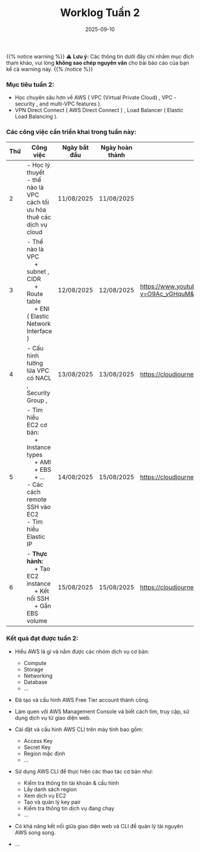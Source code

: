 ﻿---
title: "Worklog Tuần 2"
date: 2025-09-10
weight: 1
chapter: false
pre: " <b> 1.2. </b> "
---
{{% notice warning %}}
⚠️ **Lưu ý:** Các thông tin dưới đây chỉ nhằm mục đích tham khảo, vui lòng **không sao chép nguyên văn** cho bài báo cáo của bạn kể cả warning này.
{{% /notice %}}


### Mục tiêu tuần 2:

* Học chuyên sâu hơn về AWS ( VPC (Virtual Private Cloud) , VPC - security , and multi-VPC features ).
* VPN Direct Connect ( AWS Direct Connect ) , Load Balancer ( Elastic Load Balancing ).

### Các công việc cần triển khai trong tuần này:
| Thứ | Công việc                                                                                                                                                                  | Ngày bắt đầu | Ngày hoàn thành | Nguồn tài liệu                            |
| --- |----------------------------------------------------------------------------------------------------------------------------------------------------------------------------| ------------ | --------------- | ----------------------------------------- |
| 2   | - Học lý thuyết <br> - thế nào là VPC cách tối ưu hóa thuê các dịch vụ cloud                                                                                               | 11/08/2025   | 11/08/2025      |
| 3   | - Thế nào là VPC <br>&emsp; + subnet , CIDR <br>&emsp; + Route table <br>&emsp; + ENI ( Elastic Network Interface )                                                        | 12/08/2025   | 12/08/2025      | <https://www.youtube.com/watch?v=O9Ac_vGHquM&list=PLahN4TLWtox2a3vElknwzU_urND8hLn1i&index=25> |
| 4   | - Cấu hình tường lửa VPC có NACL , Security Group ,                                                                                                                        | 13/08/2025   | 13/08/2025      | <https://cloudjourney.awsstudygroup.com/> |
| 5   | - Tìm hiểu EC2 cơ bản: <br>&emsp; + Instance types <br>&emsp; + AMI <br>&emsp; + EBS <br>&emsp; + ... <br> - Các cách remote SSH vào EC2 <br> - Tìm hiểu Elastic IP   <br> | 14/08/2025   | 15/08/2025      | <https://cloudjourney.awsstudygroup.com/> |
| 6   | - **Thực hành:** <br>&emsp; + Tạo EC2 instance <br>&emsp; + Kết nối SSH <br>&emsp; + Gắn EBS volume                                                                        | 15/08/2025   | 15/08/2025      | <https://cloudjourney.awsstudygroup.com/> |


### Kết quả đạt được tuần 2:

* Hiểu AWS là gì và nắm được các nhóm dịch vụ cơ bản: 
  * Compute
  * Storage
  * Networking 
  * Database
  * ...

* Đã tạo và cấu hình AWS Free Tier account thành công.

* Làm quen với AWS Management Console và biết cách tìm, truy cập, sử dụng dịch vụ từ giao diện web.

* Cài đặt và cấu hình AWS CLI trên máy tính bao gồm:
  * Access Key
  * Secret Key
  * Region mặc định
  * ...

* Sử dụng AWS CLI để thực hiện các thao tác cơ bản như:

  * Kiểm tra thông tin tài khoản & cấu hình
  * Lấy danh sách region
  * Xem dịch vụ EC2
  * Tạo và quản lý key pair
  * Kiểm tra thông tin dịch vụ đang chạy
  * ...

* Có khả năng kết nối giữa giao diện web và CLI để quản lý tài nguyên AWS song song.
* ...



